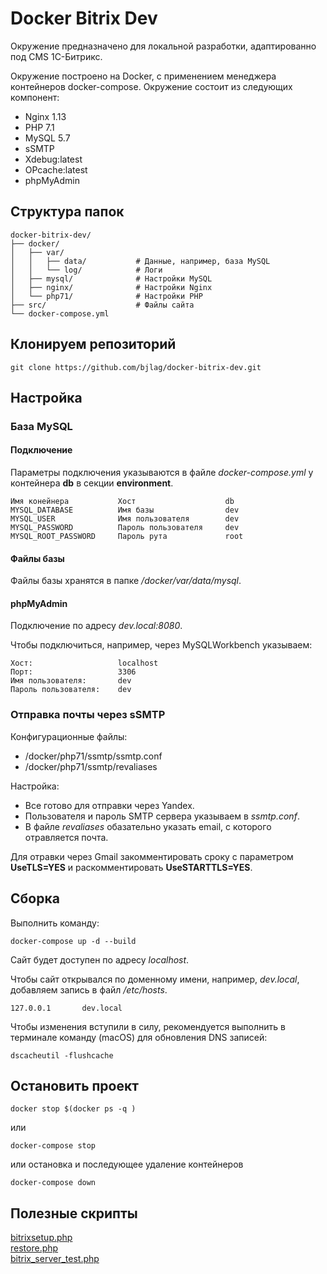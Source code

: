 # Docker Bitrix Dev

Окружение предназначено для локальной разработки, адаптированно под CMS 1С-Битрикс.

Окружение построено на Docker, с применением менеджера контейнеров docker-compose. Окружение состоит из следующих компонент:

* Nginx 1.13
* PHP 7.1
* MySQL 5.7
* sSMTP
* Xdebug:latest
* OPcache:latest
* phpMyAdmin 

## Структура папок

```
docker-bitrix-dev/
├── docker/  
│   ├── var/  
│   │   ├── data/           # Данные, например, база MySQL 
│   │   └── log/            # Логи
│   ├── mysql/              # Настройки MySQL
│   ├── nginx/              # Настройки Nginx
│   └── php71/              # Настройки PHP
├── src/                    # Файлы сайта
└── docker-compose.yml
```

## Клонируем репозиторий

````
git clone https://github.com/bjlag/docker-bitrix-dev.git
````

## Настройка

### База MySQL

#### Подключение

Параметры подключения указываются в файле _docker-compose.yml_ у контейнера **db** в секции **environment**.

````
Имя конейнера           Хост                    db
MYSQL_DATABASE          Имя базы                dev
MYSQL_USER              Имя пользователя        dev
MYSQL_PASSWORD          Пароль пользователя     dev
MYSQL_ROOT_PASSWORD     Пароль рута             root
````

#### Файлы базы

Файлы базы хранятся в папке _/docker/var/data/mysql_.

#### phpMyAdmin
 
Подключение по адресу _dev.local:8080_.

Чтобы подключиться, например, через MySQLWorkbench указываем:

````
Хост:                   localhost
Порт:                   3306
Имя пользователя:       dev
Пароль пользователя:    dev
````

### Отправка почты через sSMTP

Конфигурационные файлы:

* /docker/php71/ssmtp/ssmtp.conf
* /docker/php71/ssmtp/revaliases

Настройка:

* Все готово для отправки через Yandex. 
* Пользователя и пароль SMTP сервера указываем в _ssmtp.conf_. 
* В файле _revaliases_ обазательно указать email, с которого отравляется почта. 

Для отравки через Gmail закомментировать сроку с параметром **UseTLS=YES** и раскомментировать **UseSTARTTLS=YES**.

## Сборка

Выполнить команду:

```
docker-compose up -d --build
```

Сайт будет доступен по адресу _localhost_.

Чтобы сайт открывался по доменному имени, например, _dev.local_, добавляем запись в файл _/etc/hosts_.

```
127.0.0.1       dev.local
```

Чтобы изменения вступили в силу, рекомендуется выполнить в терминале команду (macOS) для обновления DNS записей:

```
dscacheutil -flushcache
```

## Остановить проект

```
docker stop $(docker ps -q )
```

или

```
docker-compose stop
```

или остановка и последующее удаление контейнеров

```
docker-compose down
```

## Полезные скрипты

[bitrixsetup.php](http://www.1c-bitrix.ru/download/scripts/bitrixsetup.php)  
[restore.php](http://www.1c-bitrix.ru/download/scripts/restore.php)  
[bitrix_server_test.php](http://dev.1c-bitrix.ru/download/scripts/bitrix_server_test.php)
